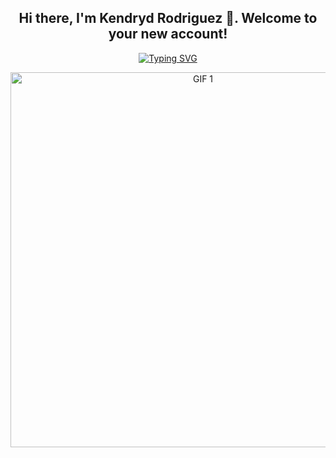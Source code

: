 <h2 align="center">
  Hi there, I'm Kendryd Rodriguez 👋. 
  Welcome to your new account!
</h2>



<div class="presentation">
  <p1></h1>
  
</div>
<p align="center">
  <a href="https://github.com/DenverCoder1/readme-typing-svg">
    <img src="https://readme-typing-svg.herokuapp.com?font=Times+New+Roman&color=cyan&size=25&center=true&vCenter=true&width=600&height=100&lines=My+name+is+Kendryd+Rodriguez+and+I'm+studying+Software+Engineering.;I'm+a+Back-End+Developer." alt="Typing SVG">
  </a>
</p>

<p align="center">
  <img height="600" alt="GIF 1" 
       src="https://media.giphy.com/media/SWoSkN6DxTszqIKEqv/giphy.gif" 
       style="max-width: 100%; margin-bottom: 10px;">
</p>


<!--
**kendrydrodriguez11/kendrydrodriguez11** is a ✨ _special_ ✨ repository because its `README.md` (this file) appears on your GitHub profile.

Here are some ideas to get you started:

- 🔭 I’m currently working on ...
- 🌱 I’m currently learning ...
- 👯 I’m looking to collaborate on ...
- 🤔 I’m looking for help with ...
- 💬 Ask me about ...
- 📫 How to reach me: ...
- 😄 Pronouns: ...
- ⚡ Fun fact: ...
-->
